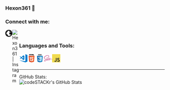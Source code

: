 ### Hexon361 🦍



### Connect with me:

[<img align="left" alt="TrujcaRDM.com" width="22px" src="https://raw.githubusercontent.com/iconic/open-iconic/master/svg/globe.svg" />][website]
[<img align="left" alt="Hexon361 | Instagram" width="22px" src="https://cdn.jsdelivr.net/npm/simple-icons@v3/icons/instagram.svg" />][instagram]

<br />

### Languages and Tools:

<img align="left" alt="Visual Studio Code" width="26px" src="https://raw.githubusercontent.com/github/explore/80688e429a7d4ef2fca1e82350fe8e3517d3494d/topics/visual-studio-code/visual-studio-code.png"/>
<img align="left" alt="HTML5" width="26px" src="https://raw.githubusercontent.com/github/explore/80688e429a7d4ef2fca1e82350fe8e3517d3494d/topics/html/html.png" />
<img align="left" alt="CSS3" width="26px" src="https://raw.githubusercontent.com/github/explore/80688e429a7d4ef2fca1e82350fe8e3517d3494d/topics/css/css.png" />
<img align="left" alt="Sass" width="26px" src="https://raw.githubusercontent.com/github/explore/80688e429a7d4ef2fca1e82350fe8e3517d3494d/topics/sass/sass.png" />
<img align="left" alt="JavaScript" width="26px" src="https://raw.githubusercontent.com/github/explore/80688e429a7d4ef2fca1e82350fe8e3517d3494d/topics/javascript/javascript.png" />

<br />
<br />

---

<summary>GitHub Stats:</summary>
<img align="left" alt="codeSTACKr's GitHub Stats" src="https://github-readme-stats.codestackr.vercel.app/api?username=Hexon361&show_icons=true&hide_border=true" />



[website]: https://TrujcaRDM.PL
[instagram]: https://instagram.com/Hexon361
